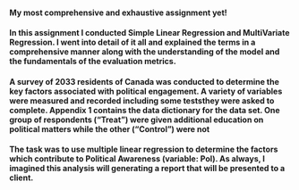 #### My most comprehensive and exhaustive assignment yet! 
#### In this assignment I conducted Simple Linear Regression and MultiVariate Regression. I went into detail of it all and explained the terms in a comprehensive manner along with the understanding of the model and the fundamentals of the evaluation metrics. 

#### A survey of 2033 residents of Canada was conducted to determine the key factors associated with political engagement. A variety of variables were measured and recorded including some teststhey  were asked to complete. Appendix 1 contains the data dictionary for the data set. One group of  respondents (“Treat”) were given additional education on political matters while the other  (“Control”) were not 
#### The task was to use multiple linear regression to determine the factors which contribute to Political Awareness (variable: Pol). As always, I imagined this analysis will generating a report that will be presented to a client.
